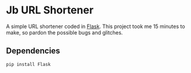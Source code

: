 # Jb URL Shortener
A simple URL shortener coded in [Flask](https://flask.palletsprojects.com/en/3.0.x/). This project took me 15 minutes to make, so pardon the possible bugs and glitches.

## Dependencies
```
pip install Flask
```
